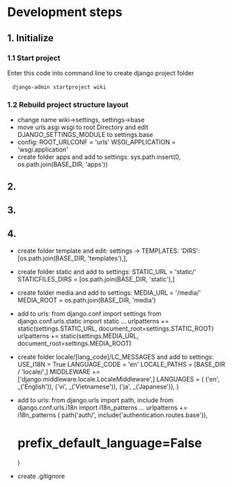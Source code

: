 # Development steps

## 1. Initialize

### 1.1 Start project

Enter this code into command line to create django project folder

&nbsp;&nbsp; `django-admin startproject wiki`

### 1.2 Rebuild project structure layout

- change name wiki->settings, settings->base
- move urls asgi wsgi to root Directory and edit DJANGO_SETTINGS_MODULE to settings.base
- config:   ROOT_URLCONF = 'urls'
  WSGI_APPLICATION = 'wsgi.application'
- create folder apps and add to settings: sys.path.insert(0, os.path.join(BASE_DIR, 'apps'))

## 2.

## 3.

## 4.

- create folder template and edit: settings -> TEMPLATES: 'DIRS': [os.path.join(BASE_DIR, 'templates'),],
- create folder static and add to settings:     STATIC_URL = 'static/'
  STATICFILES_DIRS = [os.path.join(BASE_DIR, 'static'),]
- create folder media and add to settings:  MEDIA_URL = '/media/'
  MEDIA_ROOT = os.path.join(BASE_DIR, 'media')
- add to urls:  from django.conf import settings
  from django.conf.urls.static import static
  ...
  urlpatterns += static(settings.STATIC_URL, document_root=settings.STATIC_ROOT)
  urlpatterns += static(settings.MEDIA_URL, document_root=settings.MEDIA_ROOT)
- create folder locale/[lang_code]/LC_MESSAGES and add to settings:     USE_I18N = True
  LANGUAGE_CODE = 'en'
  LOCALE_PATHS = [BASE_DIR / 'locale/',]
  MIDDLEWARE += ['django.middleware.locale.LocaleMiddleware',]
  LANGUAGES = (
  ('en', _('English')),
  ('vi', _('Vietnamese')),
  ('ja', _('Japanese')),
  )
- add to urls:  from django.urls import path, include
  from django.conf.urls.i18n import i18n_patterns
  ...
  urlpatterns += i18n_patterns (
  path('auth/', include('authentication.routes.base')),
  
  # prefix_default_language=False
  
  )
- create .gitignore

